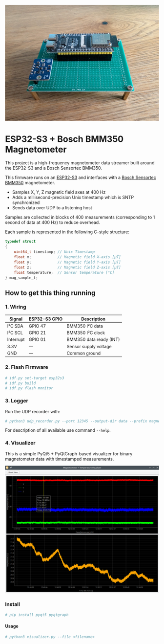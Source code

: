 
![image](doc/hardware.jpg)

# ESP32-S3 + Bosch BMM350 Magnetometer

This project is a high-frequency magnetometer data streamer built around the ESP32-S3 and a Bosch Sensortec BMM350.

This firmware runs on an [ESP32-S3](https://www.espressif.com/en/products/socs/esp32-s3) and interfaces with a [Bosch Sensortec BMM350](https://www.bosch-sensortec.com/products/magnetometers/bmm350/) magnetometer.

- Samples X, Y, Z magnetic field axes at 400 Hz
- Adds a millisecond-precision Unix timestamp which is SNTP synchronized
- Sends data over UDP to a listening host

Samples are collected in blocks of 400 measurements (corresponding to 1 second of data at 400 Hz) to reduce overhead.  

Each sample is represented in the following C-style structure:

```c
typedef struct
{
    uint64_t timestamp; // Unix Timestamp
    float x;            // Magnetic field X-axis [µT]
    float y;            // Magnetic field Y-axis [µT]
    float z;            // Magnetic field Z-axis [µT]
    float temperature;  // Sensor temperature [°C]
} mag_sample_t;
```

## How to get this thing running

### 1. Wiring

| Signal        | ESP32-S3 GPIO | Description              |
|---------------|---------------|--------------------------|
| I²C SDA       | GPIO 47       | BMM350 I²C data          |
| I²C SCL       | GPIO 21       | BMM350 I²C clock         |
| Interrupt     | GPIO 01       | BMM350 data ready (INT)  |
| 3.3V          | —             | Sensor supply voltage    |
| GND           | —             | Common ground            |

### 2. Flash Firmware

```bash
# idf.py set-target esp32s3
# idf.py build
# idf.py flash monitor
```


### 3. Logger 

Run the UDP recorder with:

```bash
# python3 udp_recorder.py --port 12345 --output-dir data --prefix magneto
```

For description of all available use command ```--help```.


### 4. Visualizer

This is a simple PyQt5 + PyQtGraph-based visualizer for binary magnetometer data with timestamped measurements.

![image](doc/visualizer.png)

### Install

```bash
# pip install pyqt5 pyqtgraph
```

#### Usage

```bash
# python3 visualizer.py --file <filename>
```

